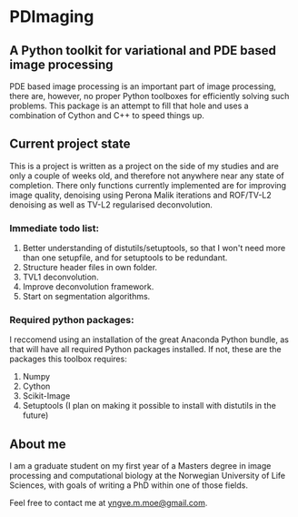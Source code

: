 # PDImaging
## A Python toolkit for variational and PDE based image processing
PDE based image processing is an important part of image processing, there are, however, no proper Python toolboxes for efficiently solving such problems. This package is an attempt to fill that hole and uses a combination of Cython and C++ to speed things up.

## Current project state
This is a project is written as a project on the side of my studies and are only a couple of weeks old, and therefore not anywhere near any state of completion. There only functions currently implemented are for improving image quality, denoising using Perona Malik iterations and ROF/TV-L2 denoising as well as TV-L2 regularised deconvolution.

### Immediate todo list:
1. Better understanding of distutils/setuptools, so that I won't need more than one setupfile, and for setuptools to be redundant.
2. Structure header files in own folder.
3. TVL1 deconvolution.
4. Improve deconvolution framework.
5. Start on segmentation algorithms.

### Required python packages:
I reccomend using an installation of the great Anaconda Python bundle, as that will have all required Python packages installed. If not, these are the packages this toolbox requires:
1. Numpy
2. Cython
3. Scikit-Image
4. Setuptools (I plan on making it possible to install with distutils in the future)

## About me
I am a graduate student on my first year of a Masters degree in image processing and computational biology at the Norwegian University of Life Sciences, with goals of writing a PhD within one of those fields. 

Feel free to contact me at yngve.m.moe@gmail.com.

